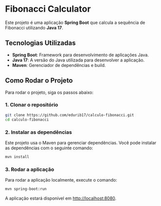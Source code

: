 # Fibonacci Calculator

Este projeto é uma aplicação **Spring Boot** que calcula a sequência de Fibonacci utilizando **Java 17**.

## Tecnologias Utilizadas

- **Spring Boot**: Framework para desenvolvimento de aplicações Java.
- **Java 17**: A versão do Java utilizada para desenvolver a aplicação.
- **Maven**: Gerenciador de dependências e build.

## Como Rodar o Projeto

Para rodar o projeto, siga os passos abaixo:

### 1. Clonar o repositório

```bash
git clone https://github.com/edurib17/calculo-fibonacci.git
cd calculo-fibonacci
```

### 2. Instalar as dependências

Este projeto usa o Maven para gerenciar dependências. Você pode instalar as dependências com o seguinte comando:

```bash
mvn install
```

### 3. Rodar a aplicação

Para rodar a aplicação localmente, execute o comando:

```bash
mvn spring-boot:run
```

A aplicação estará disponível em [http://localhost:8080](http://localhost:8080).
